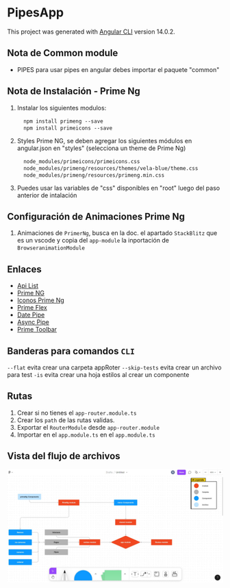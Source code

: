 # PipesApp

This project was generated with [Angular CLI](https://github.com/angular/angular-cli) version 14.0.2.

## Nota de Common module

- PIPES para usar pipes en angular debes importar el paquete "common"

## Nota de Instalación - Prime Ng

1. Instalar los siguientes modulos:

         npm install primeng --save
         npm install primeicons --save

2. Styles Prime NG, se deben agregar los siguientes módulos en angular.json en "styles" (selecciona un theme de Prime Ng)

         node_modules/primeicons/primeicons.css
         node_modules/primeng/resources/themes/vela-blue/theme.css
         node_modules/primeng/resources/primeng.min.css

3. Puedes usar las variables de "css" disponibles en "root" luego del paso anterior de intalación

## Configuración de Animaciones Prime Ng
  
1. Animaciones de `PrimerNg`, busca en la doc. el apartado `StackBlitz` que es un vscode y copia del `app-module` la inportación de `BrowseranimationModule`

## Enlaces

- [Api List](https://angular.io/api?query=pipe)
- [Prime NG](https://www.primefaces.org/primeng/)
- [Iconos Prime Ng](https://www.primefaces.org/primeng/icons)
- [Prime Flex](https://www.primefaces.org/primeflex/setup)
- [Date Pipe](https://www.primefaces.org/primeng/card)
- [Async Pipe](https://angular.io/api/common/AsyncPipe)
- [Prime Toolbar](https://primefaces.org/primeng/toolbar)

## Banderas para comandos `CLI`

`--flat` evita crear una carpeta appRoter
`--skip-tests` evita crear un archivo para test
`-is` evita crear una hoja estilos al crear un componente

## Rutas

1. Crear si no tienes el `app-router.module.ts`
2. Crear los `path` de las rutas validas.
3. Exportar el `RouterModule` desde `app-router.module`
4. Importar en el `app.module.ts` en el `app.module.ts`

## Vista del flujo de archivos

![Vista de la estructura de archivos](./src/assets/pipes-flujo.jpeg)
